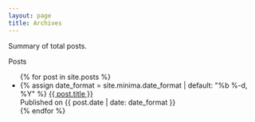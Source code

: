 ```yaml
---
layout: page
title: Archives
---
```


<p class="message">
  Summary of total posts.
</p>

<div class="wrapper">
  <div class="post-header page-title">Posts</div>
  <ul class="post-list">
    {% for post in site.posts %}
      <li>
	    {% assign date_format = site.minima.date_format | default: "%b %-d, %Y" %}  <!-- copy from https://github.com/jekyll/minima/blob/master/_layouts/home.html -->
        <a class="page-heading pink-highlight post-url" href="{{ post.url }}">{{ post.title }}</a>
        <div class="date"> Published on {{ post.date | date: date_format }}</div>
        <!-- <div class="date"> Published on {{ post.date | date_to_string }}</div> -->
        <!-- <div class="excerpt description"> {{ post.excerpt }} </div> -->
      </li>
    {% endfor %}
  </ul>
</div>